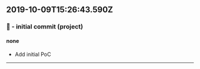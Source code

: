 ## 2019-10-09T15:26:43.590Z
### 🎉 - initial commit (project)

#### none

- Add initial PoC

-----------------------------

